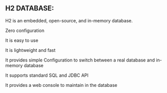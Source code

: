 ## H2 DATABASE:
H2 is an embedded, open-source, and in-memory database. 

Zero configuration

It is easy to use

It is lightweight and fast

It provides simple Configuration to switch between a real database and in-memory database

It supports standard SQL and JDBC API

It provides a web console to maintain in the database
